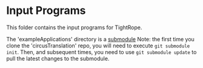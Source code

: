 Input Programs
=======

This folder contains the input programs for TightRope.

The 'exampleApplications' directory is a [submodule](https://github.com/scjl2/exampleApplications.git)
Note: the first time you clone the 'circusTranslation' repo, you will need to execute `git submodule init`.
Then, and subsequent times, you need to use `git submodule update` to pull the latest changes to the submodule.

